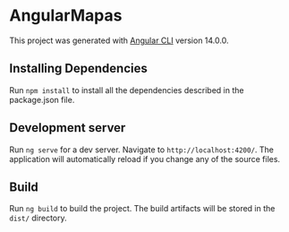 # AngularMapas

This project was generated with [Angular CLI](https://github.com/angular/angular-cli) version 14.0.0.

## Installing Dependencies

Run `npm install` to install all the dependencies described in the package.json file.

## Development server

Run `ng serve` for a dev server. Navigate to `http://localhost:4200/`. The application will automatically reload if you change any of the source files.


## Build

Run `ng build` to build the project. The build artifacts will be stored in the `dist/` directory.
